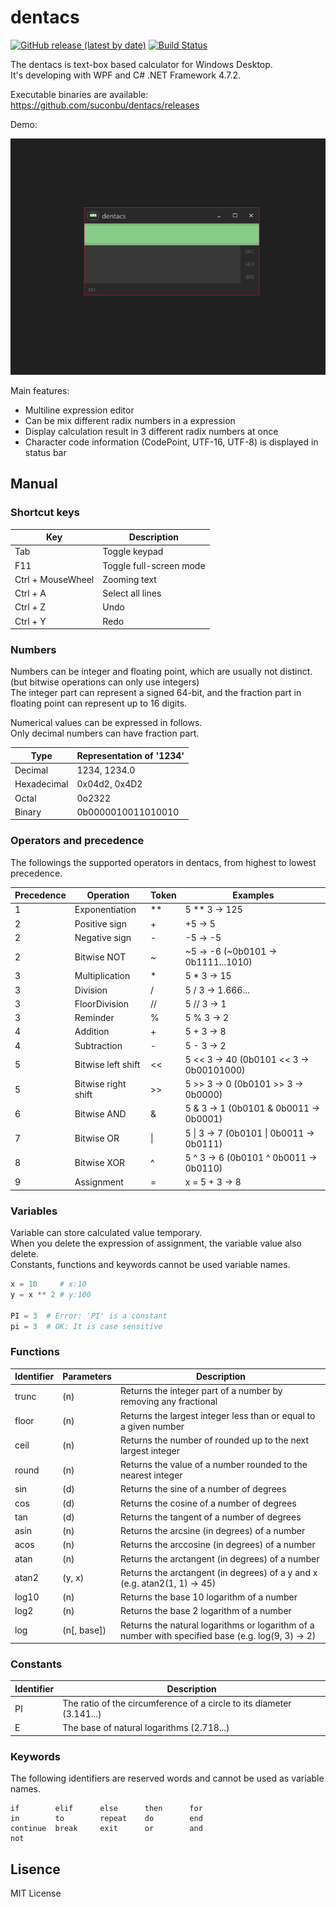 # dentacs

[![GitHub release (latest by date)](https://img.shields.io/github/v/release/suconbu/dentacs)](https://github.com/suconbu/dentacs/releases)
[![Build Status](https://suconbu.visualstudio.com/dentacs/_apis/build/status/suconbu.dentacs?branchName=master)](https://suconbu.visualstudio.com/dentacs/_build/latest?definitionId=2&branchName=master)

The dentacs is text-box based calculator for Windows Desktop.  
It's developing with WPF and C# .NET Framework 4.7.2.

Executable binaries are available:  
https://github.com/suconbu/dentacs/releases

Demo:  

![screenshot](image/demo1.gif)

Main features:  
* Multiline expression editor
* Can be mix different radix numbers in a expression
* Display calculation result in 3 different radix numbers at once
* Character code information (CodePoint, UTF-16, UTF-8) is displayed in status bar

## Manual

### Shortcut keys

Key               | Description
------------------|------------------------
Tab               | Toggle keypad
F11               | Toggle full-screen mode
Ctrl + MouseWheel | Zooming text
Ctrl + A          | Select all lines
Ctrl + Z          | Undo
Ctrl + Y          | Redo

### Numbers

Numbers can be integer and floating point, which are usually not distinct.  
(but bitwise operations can only use integers)  
The integer part can represent a signed 64-bit, and the fraction part in floating point can represent up to 16 digits.  

Numerical values can be expressed in follows.  
Only decimal numbers can have fraction part.  

Type        | Representation of '1234'
------------|-------------------
Decimal     | 1234, 1234.0
Hexadecimal | 0x04d2, 0x4D2
Octal       | 0o2322
Binary      | 0b0000010011010010

### Operators and precedence

The followings the supported operators in dentacs, from highest to lowest precedence.

Precedence | Operation           | Token | Examples
-----------|---------------------|-------|-------------------
1          | Exponentiation      | **    | 5 ** 3 -> 125
2          | Positive sign       | +     | +5     -> 5
2          | Negative sign       | -     | -5     -> -5
2          | Bitwise NOT         | ~     | ~5     -> -6 (~0b0101 -> 0b1111...1010)
3          | Multiplication      | *     | 5 * 3  -> 15
3          | Division            | /     | 5 / 3  -> 1.666...
3          | FloorDivision       | //    | 5 // 3 -> 1
3          | Reminder            | %     | 5 % 3  -> 2
4          | Addition            | +     | 5 + 3  -> 8
4          | Subtraction         | -     | 5 - 3  -> 2
5          | Bitwise left shift  | <<    | 5 << 3 -> 40 (0b0101 << 3 -> 0b00101000)
5          | Bitwise right shift | >>    | 5 >> 3 -> 0  (0b0101 >> 3 -> 0b0000)
6          | Bitwise AND         | &     | 5 & 3  -> 1 (0b0101 & 0b0011 -> 0b0001)
7          | Bitwise OR          | \|    | 5 \| 3 -> 7 (0b0101 \| 0b0011 -> 0b0111)
8          | Bitwise XOR         | ^     | 5 ^ 3  -> 6 (0b0101 ^ 0b0011 -> 0b0110)
9          | Assignment          | =     | x = 5 + 3 -> 8

### Variables

Variable can store calculated value temporary.  
When you delete the expression of assignment, the variable value also delete.  
Constants, functions and keywords cannot be used variable names.  

```py
x = 10     # x:10
y = x ** 2 # y:100

PI = 3  # Error: 'PI' is a constant
pi = 3  # OK: It is case sensitive
```

### Functions

Identifier | Parameters  | Description
-----------|-------------|-----------------------------------------------------------------
trunc      | (n)         | Returns the integer part of a number by removing any fractional
floor      | (n)         | Returns the largest integer less than or equal to a given number
ceil       | (n)         | Returns the number of rounded up to the next largest integer
round      | (n)         | Returns the value of a number rounded to the nearest integer
sin        | (d)         | Returns the sine of a number of degrees
cos        | (d)         | Returns the cosine of a number of degrees
tan        | (d)         | Returns the tangent of a number of degrees
asin       | (n)         | Returns the arcsine (in degrees) of a number
acos       | (n)         | Returns the arccosine (in degrees) of a number
atan       | (n)         | Returns the arctangent (in degrees) of a number
atan2      | (y, x)      | Returns the arctangent (in degrees) of a y and x (e.g. atan2(1, 1) -> 45)
log10      | (n)         | Returns the base 10 logarithm of a number
log2       | (n)         | Returns the base 2 logarithm of a number
log        | (n[, base]) | Returns the natural logarithms or logarithm of a number with specified base (e.g. log(9, 3) -> 2)

### Constants

Identifier | Description
-----------|----------------------------------------------------------------------
PI         | The ratio of the circumference of a circle to its diameter (3.141...)
E          | The base of natural logarithms (2.718...)

### Keywords

The following identifiers are reserved words and cannot be used as variable names.

```
if        elif      else      then      for
in        to        repeat    do        end
continue  break     exit      or        and
not
```

## Lisence

MIT License
